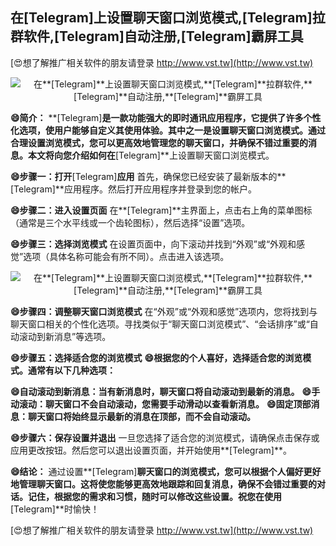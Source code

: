 ## **在**[Telegram]**上设置聊天窗口浏览模式,**[Telegram]**拉群软件,**[Telegram]**自动注册,**[Telegram]**霸屏工具**

[😍想了解推广相关软件的朋友请登录 http://www.vst.tw](http://www.vst.tw)

 <center><img src="https://vst.tw/MP4/tuiguang/png/2.png" alt="在**[Telegram]**上设置聊天窗口浏览模式,**[Telegram]**拉群软件,**[Telegram]**自动注册,**[Telegram]**霸屏工具"></center>

**😄简介：**
**[Telegram]**是一款功能强大的即时通讯应用程序，它提供了许多个性化选项，使用户能够自定义其使用体验。其中之一是设置聊天窗口浏览模式。通过合理设置浏览模式，您可以更高效地管理您的聊天窗口，并确保不错过重要的消息。本文将向您介绍如何在**[Telegram]**上设置聊天窗口浏览模式。

**😄步骤一：打开**[Telegram]**应用**
首先，确保您已经安装了最新版本的**[Telegram]**应用程序。然后打开应用程序并登录到您的帐户。

**😄步骤二：进入设置页面**
在**[Telegram]**主界面上，点击右上角的菜单图标（通常是三个水平线或一个齿轮图标），然后选择“设置”选项。

**😄步骤三：选择浏览模式**
在设置页面中，向下滚动并找到“外观”或“外观和感觉”选项（具体名称可能会有所不同）。点击进入该选项。

 <center><img src="https://vst.tw/MP4/tuiguang/png/6.png" alt="在**[Telegram]**上设置聊天窗口浏览模式,**[Telegram]**拉群软件,**[Telegram]**自动注册,**[Telegram]**霸屏工具"></center>

**😄步骤四：调整聊天窗口浏览模式**
在“外观”或“外观和感觉”选项内，您将找到与聊天窗口相关的个性化选项。寻找类似于“聊天窗口浏览模式”、“会话排序”或“自动滚动到新消息”等选项。

**😄步骤五：选择适合您的浏览模式**
**😄根据您的个人喜好，选择适合您的浏览模式。通常有以下几种选项：**

**😄自动滚动到新消息：当有新消息时，聊天窗口将自动滚动到最新的消息。**
**😄手动滚动：聊天窗口不会自动滚动，您需要手动滑动以查看新消息。**
**😄固定顶部消息：聊天窗口将始终显示最新的消息在顶部，而不会自动滚动。**

**😄步骤六：保存设置并退出**
一旦您选择了适合您的浏览模式，请确保点击保存或应用更改按钮。然后您可以退出设置页面，并开始使用**[Telegram]**。

**😄结论：**
通过设置**[Telegram]**聊天窗口的浏览模式，您可以根据个人偏好更好地管理聊天窗口。这将使您能够更高效地跟踪和回复消息，确保不会错过重要的对话。记住，根据您的需求和习惯，随时可以修改这些设置。祝您在使用**[Telegram]**时愉快！

[😍想了解推广相关软件的朋友请登录 http://www.vst.tw](http://www.vst.tw)



